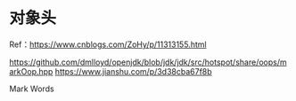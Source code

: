 # 对象头

Ref：https://www.cnblogs.com/ZoHy/p/11313155.html

https://github.com/dmlloyd/openjdk/blob/jdk/jdk/src/hotspot/share/oops/markOop.hpp
https://www.jianshu.com/p/3d38cba67f8b

Mark Words

